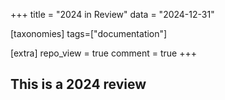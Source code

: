 +++
title = "2024 in Review"
data = "2024-12-31"

[taxonomies]
tags=["documentation"]

[extra]
repo_view = true
comment = true
+++

## This is a 2024 review
